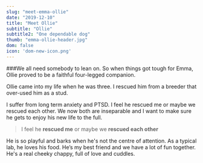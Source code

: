```yaml
---
slug: "meet-emma-ollie"
date: "2019-12-10"
title: "Meet Ollie"
subtitle: "Ollie"
subtitle2: "One dependable dog"
thumb: "emma-ollie-header.jpg"
dom: false
icon: 'dom-new-icon.png'
---
```


###We all need somebody to lean on. So when things got tough for Emma, Ollie proved to be a faithful four-legged companion.

Ollie came into my life when he was three. I rescued him from a breeder that over-used him as a stud.

I suffer from long term anxiety and PTSD. I feel he rescued me or maybe we rescued each other. We now both are inseparable and I want to make sure he gets to enjoy his new life to the full.

> I feel he **rescued me** or maybe we **rescued each other**

He is so playful and barks when he's not the centre of attention. As a typical lab, he loves his food. He’s my best friend and we have a lot of fun together. He's a real cheeky chappy, full of love and cuddles.
